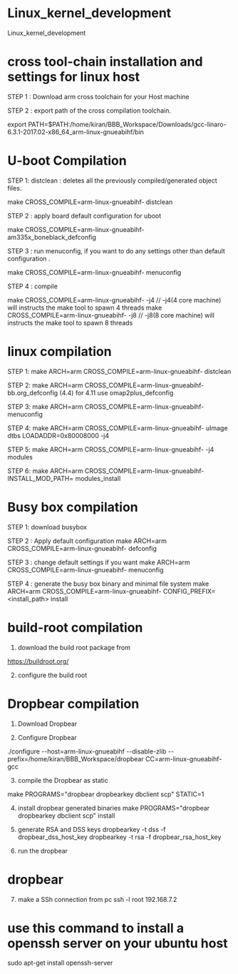 # Linux_kernel_development
Linux_kernel_development

#  cross tool-chain installation and settings for linux host 

STEP 1 : Download arm cross toolchain for your Host machine

STEP 2 :  export  path of the cross compilation toolchain. 

export PATH=$PATH:/home/kiran/BBB_Workspace/Downloads/gcc-linaro-6.3.1-2017.02-x86_64_arm-linux-gnueabihf/bin


# U-boot Compilation 


STEP 1: distclean : deletes all the previously compiled/generated object files. 

make CROSS_COMPILE=arm-linux-gnueabihf- distclean

STEP 2 : apply board default configuration for uboot

make CROSS_COMPILE=arm-linux-gnueabihf- am335x_boneblack_defconfig


STEP 3 : run menuconfig, if you want to do any settings other than default configuration . 

make CROSS_COMPILE=arm-linux-gnueabihf-  menuconfig


STEP 4 : compile 

make CROSS_COMPILE=arm-linux-gnueabihf- -j4  // -j4(4 core machine) will instructs the make tool to spawn 4 threads
make CROSS_COMPILE=arm-linux-gnueabihf- -j8  // -j8(8 core machine) will instructs the make tool to spawn 8 threads


# linux compilation 
STEP 1:
 make ARCH=arm CROSS_COMPILE=arm-linux-gnueabihf- distclean

STEP 2:
 make ARCH=arm CROSS_COMPILE=arm-linux-gnueabihf- bb.org_defconfig (4.4)
for 4.11 use omap2plus_defconfig

STEP 3:
 make ARCH=arm CROSS_COMPILE=arm-linux-gnueabihf- menuconfig

STEP 4:
 make ARCH=arm CROSS_COMPILE=arm-linux-gnueabihf- uImage dtbs LOADADDR=0x80008000 -j4

STEP 5:
 make ARCH=arm CROSS_COMPILE=arm-linux-gnueabihf- -j4 modules

STEP 6:
 make ARCH=arm CROSS_COMPILE=arm-linux-gnueabihf- INSTALL_MOD_PATH=<path of the RFS> modules_install


#  Busy box compilation 

STEP 1: download busybox 

STEP 2 : Apply default configuration
make ARCH=arm CROSS_COMPILE=arm-linux-gnueabihf- defconfig

STEP 3 : change default settings if you want 
make ARCH=arm CROSS_COMPILE=arm-linux-gnueabihf- menuconfig

STEP 4 : generate the busy box binary and minimal file system 
make ARCH=arm CROSS_COMPILE=arm-linux-gnueabihf- CONFIG_PREFIX=<install_path> install



#  build-root compilation 
1) download the build root package from 

https://buildroot.org/

2) configure the build root 


# Dropbear compilation

1) Download Dropbear 

2) Configure Dropbear

./configure --host=arm-linux-gnueabihf --disable-zlib --prefix=/home/kiran/BBB_Workspace/dropbear CC=arm-linux-gnueabihf-gcc

3) compile the Dropbear as static 

make PROGRAMS="dropbear dropbearkey dbclient scp" STATIC=1

4) install dropbear generated binaries 
make PROGRAMS="dropbear dropbearkey dbclient scp" install


5) generate RSA and DSS keys 
dropbearkey -t dss -f dropbear_dss_host_key
dropbearkey -t rsa -f dropbear_rsa_host_key

6) run the dropbear 
# dropbear

7) make a SSh connection from pc 
ssh -l root 192.168.7.2





# use this command to install a openssh server on your ubuntu host 
sudo apt-get install openssh-server
